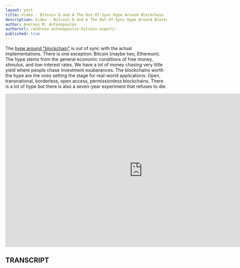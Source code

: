 ```yaml
---
layout: post
title: Video - Bitcoin Q and A The Out-Of-Sync Hype Around Blockchain
description: Video - Bitcoin Q and A The Out-Of-Sync Hype Around Blockchain
author: Andreas M. Antonopoulos
authorurl: /andreas-antonopoulos-bitcoin-expert/
published: true
---
```


<p>The <a href="/video-dao-refund/">hype around "blockchain"</a> is out of sync with the actual implementations. There is one exception: Bitcoin (maybe two, Ethereum). The hype stems from the general economic conditions of free money, stimulus, and low-interest rates. We have a lot of money chasing very little yield where people chase investment exuberances. The blockchains worth the hype are the ones setting the stage for real-world applications. Open, transnational, borderless, open access, permissionless blockchains. There is a lot of hype but there is also a seven-year experiment that refuses to die.</p>

<center><iframe width="854" height="480" src="https://www.youtube.com/embed/9mm8iiEj4TE?list=PLPQwGV1aLnTsHvzevl9BAUlfsfwFfU7aP" frameborder="0" allowfullscreen></iframe></center>

<h2>TRANSCRIPT</h2>
